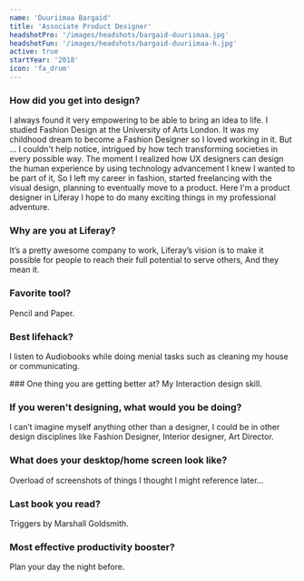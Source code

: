 ```yaml
---
name: 'Duuriimaa Bargaid'
title: 'Associate Product Designer'
headshotPro: '/images/headshots/bargaid-duuriimaa.jpg'
headshotFun: '/images/headshots/bargaid-duuriimaa-h.jpg'
active: true
startYear: '2018'
icon: 'fa_drum'
---
```


### How did you get into design?

I always found it very empowering to be able to bring an idea to life. I studied Fashion Design at the University of Arts London. It was my childhood dream to become a Fashion Designer so I loved working in it. But … I couldn't help notice, intrigued by how tech transforming societies in every possible way. The moment I realized how UX designers can design the human experience by using technology advancement I knew I wanted to be part of it, So I left my career in fashion, started freelancing with the visual design, planning to eventually move to a product. Here I'm a product designer in Liferay I hope to do many exciting things in my professional adventure.

### Why are you at Liferay?

It’s a pretty awesome company to work, Liferay’s vision is to make it possible for people to reach their full potential to serve others, And they mean it.

### Favorite tool?

Pencil and Paper.

### Best lifehack?

I listen to Audiobooks while doing menial tasks such as cleaning my house or communicating.

### One thing you are getting better at?
My Interaction design skill.

### If you weren't designing, what would you be doing?

I can’t imagine myself anything other than a designer, I could be in other design disciplines like Fashion Designer, Interior designer, Art Director.

### What does your desktop/home screen look like?

Overload of screenshots of things I thought I might reference later...

### Last book you read?

Triggers by Marshall Goldsmith.

### Most effective productivity booster?

Plan your day the night before.
